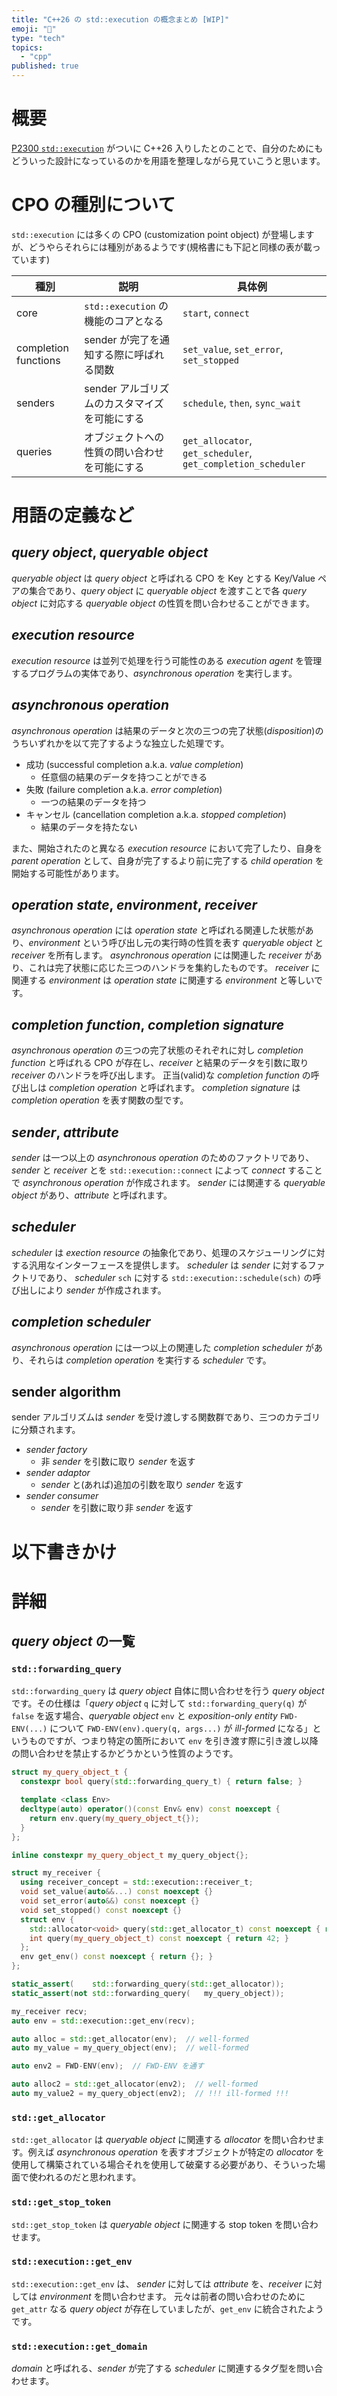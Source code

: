 ```yaml
---
title: "C++26 の std::execution の概念まとめ [WIP]"
emoji: "💨"
type: "tech"
topics:
  - "cpp"
published: true
---
```


# 概要

[P2300 `std::execution`](https://wg21.link/p2300) がついに C++26 入りしたとのことで、自分のためにもどういった設計になっているのかを用語を整理しながら見ていこうと思います。

# CPO の種別について

`std::execution` には多くの CPO (customization point object) が登場しますが、どうやらそれらには種別があるようです(規格書にも下記と同様の表が載っています)

| 種別                 | 説明                                            | 具体例                                                       |
| -------------------- | ----------------------------------------------- | ------------------------------------------------------------ |
| core                 | `std::execution` の機能のコアとなる             | `start`, `connect`                                           |
| completion functions | sender が完了を通知する際に呼ばれる関数       | `set_value`, `set_error`, `set_stopped`                      |
| senders              | sender アルゴリズムのカスタマイズを可能にする | `schedule`, `then`, `sync_wait`                              |
| queries              | オブジェクトへの性質の問い合わせを可能にする    | `get_allocator`, `get_scheduler`, `get_completion_scheduler` |

# 用語の定義など

## *query object*, *queryable object*
*queryable object* は *query object* と呼ばれる CPO を Key とする Key/Value ペアの集合であり、*query object* に *queryable object* を渡すことで各 *query object* に対応する *queryable object* の性質を問い合わせることができます。

## *execution resource*
*execution resource* は並列で処理を行う可能性のある *execution agent* を管理するプログラムの実体であり、*asynchronous operation* を実行します。

## *asynchronous operation*
*asynchronous operation* は結果のデータと次の三つの完了状態(*disposition*)のうちいずれかを以て完了するような独立した処理です。
- 成功 (successful completion a.k.a. *value completion*)
  - 任意個の結果のデータを持つことができる
- 失敗 (failure completion a.k.a. *error completion*)
  - 一つの結果のデータを持つ
- キャンセル (cancellation completion a.k.a. *stopped completion*)
  - 結果のデータを持たない

また、開始されたのと異なる *execution resource* において完了したり、自身を *parent operation* として、自身が完了するより前に完了する *child operation* を開始する可能性があります。

## *operation state*, *environment*, *receiver*
*asynchronous operation* には *operation state* と呼ばれる関連した状態があり、*environment* という呼び出し元の実行時の性質を表す *queryable object* と *receiver* を所有します。
*asynchronous operation* には関連した *receiver* があり、これは完了状態に応じた三つのハンドラを集約したものです。
*receiver* に関連する *environment* は *operation state* に関連する *environment* と等しいです。

## *completion function*, *completion signature*
*asynchronous operation* の三つの完了状態のそれぞれに対し *completion function* と呼ばれる CPO が存在し、*receiver* と結果のデータを引数に取り *receiver* のハンドラを呼び出します。
正当(valid)な *completion function* の呼び出しは *completion operation* と呼ばれます。
*completion signature* は *completion operation* を表す関数の型です。

## *sender*, *attribute*
*sender* は一つ以上の *asynchronous operation* のためのファクトリであり、 *sender* と *receiver* とを `std::execution::connect` によって *connect* することで *asynchronous operation* が作成されます。
*sender* には関連する *queryable object* があり、*attribute* と呼ばれます。

## *scheduler*
*scheduler* は *exection resource* の抽象化であり、処理のスケジューリングに対する汎用なインターフェースを提供します。
*scheduler* は *sender* に対するファクトリであり、 *scheduler* `sch` に対する `std::execution::schedule(sch)` の呼び出しにより *sender* が作成されます。

## *completion scheduler*
*asynchronous operation* には一つ以上の関連した *completion scheduler* があり、それらは *completion operation* を実行する *scheduler* です。

## sender algorithm
sender アルゴリズムは *sender* を受け渡しする関数群であり、三つのカテゴリに分類されます。
- *sender factory*
  - 非 *sender* を引数に取り *sender* を返す
- *sender adaptor*
  - *sender* と(あれば)追加の引数を取り *sender* を返す
- *sender consumer*
  - *sender* を引数に取り非 *sender* を返す

# 以下書きかけ

# 詳細

## *query object* の一覧

### `std::forwarding_query`
`std::forwarding_query` は *query object* 自体に問い合わせを行う *query object* です。その仕様は「*query object* `q` に対して `std::forwarding_query(q)` が `false` を返す場合、*queryable object* `env` と *exposition-only entity* `FWD-ENV(...)` について `FWD-ENV(env).query(q, args...)` が *ill-formed* になる」というものですが、つまり特定の箇所において `env` を引き渡す際に引き渡し以降の問い合わせを禁止するかどうかという性質のようです。

```cpp
struct my_query_object_t {
  constexpr bool query(std::forwarding_query_t) { return false; }

  template <class Env>
  decltype(auto) operator()(const Env& env) const noexcept {
    return env.query(my_query_object_t{});
  }
};

inline constexpr my_query_object_t my_query_object{};

struct my_receiver {
  using receiver_concept = std::execution::receiver_t;
  void set_value(auto&&...) const noexcept {}
  void set_error(auto&&) const noexcept {}
  void set_stopped() const noexcept {}
  struct env {
    std::allocator<void> query(std::get_allocator_t) const noexcept { return {}; }
    int query(my_query_object_t) const noexcept { return 42; }
  };
  env get_env() const noexcept { return {}; }
};

static_assert(    std::forwarding_query(std::get_allocator));
static_assert(not std::forwarding_query(   my_query_object));

my_receiver recv;
auto env = std::execution::get_env(recv);

auto alloc = std::get_allocator(env);  // well-formed
auto my_value = my_query_object(env);  // well-formed

auto env2 = FWD-ENV(env);  // FWD-ENV を通す

auto alloc2 = std::get_allocator(env2);  // well-formed
auto my_value2 = my_query_object(env2);  // !!! ill-formed !!!
```

### `std::get_allocator`

`std::get_allocator` は *queryable object* に関連する *allocator* を問い合わせます。例えば *asynchronous operation* を表すオブジェクトが特定の *allocator* を使用して構築されている場合それを使用して破棄する必要があり、そういった場面で使われるのだと思われます。

### `std::get_stop_token`

`std::get_stop_token` は *queryable object* に関連する stop token を問い合わせます。

### `std::execution::get_env` 

`std::execution​::​get_env` は、 *sender* に対しては *attribute* を、*receiver* に対しては *environment* を問い合わせます。
元々は前者の問い合わせのために `get_attr` なる *query object* が存在していましたが、`get_env` に統合されたようです。

### `std::execution::get_domain`

*domain* と呼ばれる、*sender* が完了する *scheduler* に関連するタグ型を問い合わせます。
